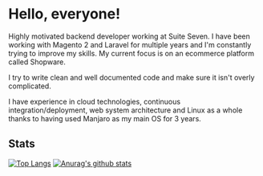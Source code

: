 # Hello, everyone!

Highly motivated backend developer working at Suite Seven. I have been working with Magento 2 and Laravel for multiple years and I'm constantly trying to improve my skills. My current focus is on an ecommerce platform called Shopware.

I try to write clean and well documented code and make sure it isn't overly complicated.

I have experience in cloud technologies, continuous integration/deployment, web system architecture and Linux as a whole thanks to having used Manjaro as my main OS for 3 years.

## Stats
[![Top Langs](https://github-readme-stats.vercel.app/api/top-langs/?username=Alphaegen&show_icons=true&line_height=27&count_private=true&title_color=ffffff&text_color=c9cacc&icon_color=2bbc8a&bg_color=1d1f21)](https://github.com/Alphaegen/Alphaegen)
[![Anurag's github stats](https://github-readme-stats.vercel.app/api?username=Alphaegen&show_icons=true&line_height=27&count_private=true&title_color=ffffff&text_color=c9cacc&icon_color=2bbc8a&bg_color=1d1f21)](https://github.com/Alphaegen/Alphaegen)


<!-- links to your social media accounts -->

[1]: https://twitter.com/Alphaegen
[2]: https://github.com/Alphaegen
[3]: https://www.linkedin.com/in/niekvlam/
[4]: https://www.instagram.com/alphaegen/
[5]: https://www.facebook.com/Alphaegen/

